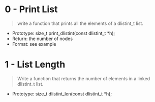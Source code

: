 # 0 - Print List
 > write a function that prints all the elements of a dlistint_t list.
* Prototype: size_t print_dlistint(const dlistint_t *h);
* Return: the number of nodes
* Format: see example


# 1 - List Length
> Write a function that returns the number of elements in a linked dlistint_t list.
+ Prototype: size_t dlistint_len(const dlistint_t *h);

